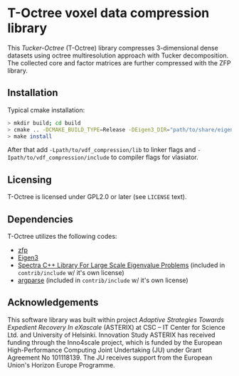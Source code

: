# T-Octree voxel data compression library

This *Tucker-Octree* (T-Octree) library compresses 3-dimensional dense datasets
using octree multiresolution approach with Tucker decomposition. The collected
core and factor matrices are further compressed with the ZFP library.

## Installation

Typical cmake installation:

```bash
> mkdir build; cd build
> cmake .. -DCMAKE_BUILD_TYPE=Release -DEigen3_DIR="path/to/share/eigen3/cmake" -Dzfp_DIR="path/to/lib/cmake/zfp" -DCMAKE_INSTALL_PREFIX="<vlasiator-path>/vdf_compression"
> make install
```

After that add `-Lpath/to/vdf_compression/lib` to linker flags and
`-Ipath/to/vdf_compression/include` to compiler flags for vlasiator.

## Licensing

T-Octree is licensed under GPL2.0 or later (see `LICENSE` text).

## Dependencies

T-Octree utilizes the following codes:

- [zfp](https://computing.llnl.gov/projects/zfp)
- [Eigen3](https://eigen.tuxfamily.org/index.php?title=Main_Page)
- [Spectra C++ Library For Large Scale Eigenvalue Problems](https://spectralib.org) (included in `contrib/include` w/ it's own license)
- [argparse](https://github.com/morrisfranken/argparse) (included in `contrib/include` w/ it's own license)

## Acknowledgements

This software library was built within project *Adaptive Strategies Towards Expedient Recovery In eXascale* (ASTERIX) at CSC – IT Center for Science Ltd. and University of Helsinki.
Innovation Study ASTERIX has received funding through the Inno4scale project, which is funded by the European High-Performance Computing Joint Undertaking (JU) under Grant Agreement No 101118139. The JU receives support from the European Union's Horizon Europe Programme.
